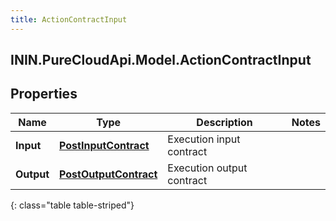 ```yaml
---
title: ActionContractInput
---
```

## ININ.PureCloudApi.Model.ActionContractInput

## Properties

|Name | Type | Description | Notes|
|------------ | ------------- | ------------- | -------------|
| **Input** | [**PostInputContract**](PostInputContract.html) | Execution input contract | |
| **Output** | [**PostOutputContract**](PostOutputContract.html) | Execution output contract | |
{: class="table table-striped"}



